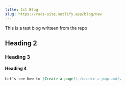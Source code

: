 ```yaml
---
title: 1st Blog
slug: https://rads-site.netlify.app/blog/new
---
```

This is a test blog writteen from the repo 

## Heading 2

### Heading 3

#### Heading 4

```md
Let's see how to [Create a page](./create-a-page.md).
```
